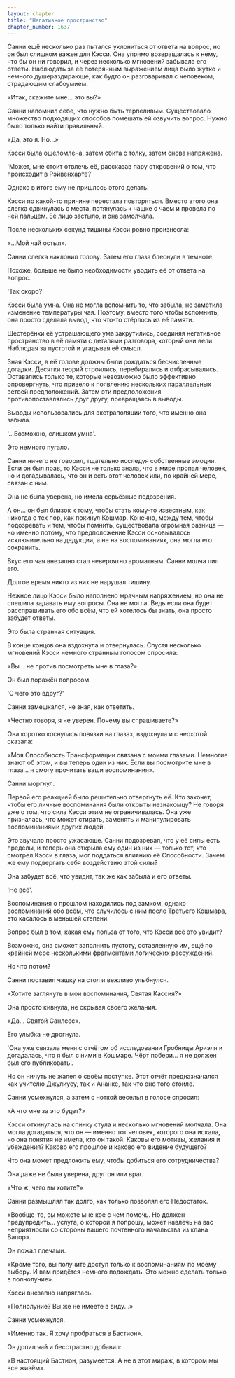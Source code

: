 ```yaml
---
layout: chapter
title: "Негативное пространство"
chapter_number: 1637
---
```




Санни ещё несколько раз пытался уклониться от ответа на вопрос, но он был слишком важен для Кэсси. Она упрямо возвращалась к нему, что бы он ни говорил, и через несколько мгновений забывала его ответы. Наблюдать за её потерянным выражением лица было жутко и немного душераздирающе, как будто он разговаривал с человеком, страдающим слабоумием.

«Итак, скажите мне... это вы?»

Санни напомнил себе, что нужно быть терпеливым. Существовало множество подходящих способов помешать ей озвучить вопрос. Нужно было только найти правильный.

«Да, это я. Но...»

Кэсси была ошеломлена, затем сбита с толку, затем снова напряжена.

'Может, мне стоит отвлечь её, рассказав пару откровений о том, что происходит в Рэйвенхарте?'

Однако в итоге ему не пришлось этого делать.

Кэсси по какой-то причине перестала повторяться. Вместо этого она слегка сдвинулась с места, потянулась к чашке с чаем и провела по ней пальцем. Её лицо застыло, и она замолчала.

После нескольких секунд тишины Кэсси ровно произнесла:

«...Мой чай остыл».

Санни слегка наклонил голову. Затем его глаза блеснули в темноте.

Похоже, больше не было необходимости уводить её от ответа на вопрос.

'Так скоро?'

Кэсси была умна. Она не могла вспомнить то, что забыла, но заметила изменение температуры чая. Поэтому, вместо того чтобы вспомнить, она просто сделала вывод, что что-то стёрлось из её памяти.

Шестерёнки её устрашающего ума закрутились, соединяя негативное пространство в её памяти с деталями разговора, который они вели. Наблюдая за пустотой и угадывая её смысл.

Зная Кэсси, в её голове должны были рождаться бесчисленные догадки. Десятки теорий строились, перебирались и отбрасывались. Оставались только те, которые невозможно было эффективно опровергнуть, что привело к появлению нескольких параллельных ветвей предположений. Затем эти предположения противопоставлялись друг другу, превращаясь в выводы.

Выводы использовались для экстраполяции того, что именно она забыла.

'...Возможно, слишком умна'.

Это немного пугало.

Санни ничего не говорил, тщательно исследуя собственные эмоции. Если он был прав, то Кэсси не только знала, что в мире пропал человек, но и догадывалась, что он и есть этот человек или, по крайней мере, связан с ним.

Она не была уверена, но имела серьёзные подозрения.

А он... он был близок к тому, чтобы стать кому-то известным, как никогда с тех пор, как покинул Кошмар. Конечно, между тем, чтобы подозревать и тем, чтобы помнить, существовала огромная разница — но именно потому, что предположение Кэсси основывалось исключительно на дедукции, а не на воспоминаниях, она могла его сохранить.

Вкус его чая внезапно стал невероятно ароматным. Санни молча пил его.

Долгое время никто из них не нарушал тишину.

Нежное лицо Кэсси было наполнено мрачным напряжением, но она не спешила задавать ему вопросы. Она не могла. Ведь если она будет расспрашивать его обо всём, что ей хотелось бы знать, она просто забудет ответы.

Это была странная ситуация.

В конце концов она вздохнула и отвернулась. Спустя несколько мгновений Кэсси немного странным голосом спросила:

«Вы… не против посмотреть мне в глаза?»

Он был поражён вопросом.

'С чего это вдруг?'

Санни замешкался, не зная, как ответить.

«Честно говоря, я не уверен. Почему вы спрашиваете?»

Она коротко коснулась повязки на глазах, вздохнула и с неохотой сказала:

«Моя Способность Трансформации связана с моими глазами. Немногие знают об этом, и вы теперь один из них. Если вы посмотрите мне в глаза... я смогу прочитать ваши воспоминания».

Санни моргнул.

Первой его реакцией было решительно отвергнуть её. Кто захочет, чтобы его личные воспоминания были открыты незнакомцу? Не говоря уже о том, что сила Кэсси этим не ограничивалась. Она уже призналась, что может стирать, заменять и манипулировать воспоминаниями других людей.

Это звучало просто ужасающе. Санни подозревал, что у её силы есть пределы, и теперь она открыла ему один из них — только тот, кто смотрел Кэсси в глаза, мог поддаться влиянию её Способности. Зачем же ему подвергать себя воздействию этой силы?

Она забудет всё, что увидит, так же как забыла и его ответы.

'Не всё'.

Воспоминания о прошлом находились под замком, однако воспоминаний обо всём, что случилось с ним после Третьего Кошмара, это касалось в меньшей степени.

Вопрос был в том, какая ему польза от того, что Кэсси всё это увидит?

Возможно, она сможет заполнить пустоту, оставленную им, ещё по крайней мере несколькими фрагментами логических рассуждений.

Но что потом?

Санни поставил чашку на стол и вежливо улыбнулся.

«Хотите заглянуть в мои воспоминания, Святая Кассия?»

Она просто кивнула, не скрывая своего желания.

«Да... Святой Санлесс».

Его улыбка не дрогнула.

'Она уже связала меня с отчётом об исследовании Гробницы Ариэля и догадалась, что я был с ними в Кошмаре. Чёрт побери... я не должен был его публиковать'.

Но он ничуть не жалел о своём поступке. Этот отчёт предназначался как учителю Джулиусу, так и Ананке, так что оно того стоило.

Санни усмехнулся, а затем с ноткой веселья в голосе спросил:

«А что мне за это будет?»

Кэсси откинулась на спинку стула и несколько мгновений молчала. Она могла догадаться, что он — именно тот человек, которого она искала, но она понятия не имела, кто он такой. Каковы его мотивы, желания и убеждения? Каково его прошлое и каково его видение будущего?

Что она может предложить ему, чтобы добиться его сотрудничества?

Она даже не была уверена, друг он или враг.

«Что ж, чего вы хотите?»

Санни размышлял так долго, как только позволял его Недостаток.

«Вообще-то, вы можете мне кое с чем помочь. Но должен предупредить... услуга, о которой я попрошу, может навлечь на вас неприятности со стороны вашего почтенного начальства из клана Валор».

Он пожал плечами.

«Кроме того, вы получите доступ только к воспоминаниям по моему выбору. И вам придётся немного подождать. Это можно сделать только в полнолуние».

Кэсси внезапно напряглась.

«Полнолуние? Вы же не имеете в виду...»

Санни усмехнулся.

«Именно так. Я хочу пробраться в Бастион».

Он допил чай и бесстрастно добавил:

«В настоящий Бастион, разумеется. А не в этот мираж, в котором мы все живём».


